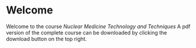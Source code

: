 # Welcome

Welcome to the course *Nuclear Medicine Technology and Techniques*
A pdf version of the complete course can be downloaded by clicking the
download button on the top right.